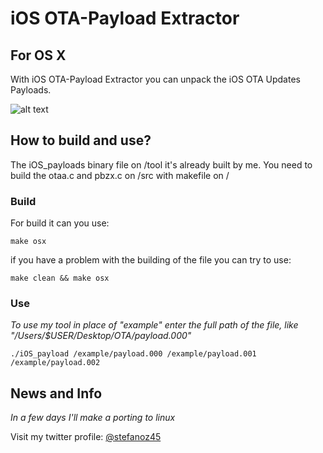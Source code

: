 # iOS OTA-Payload Extractor 
## For OS X

With iOS OTA-Payload Extractor you can unpack the iOS OTA Updates Payloads.

![alt text](https://raw.githubusercontent.com/Stefano45/iOS_OTA-Payload_Extractor/master/img/img.png ":D")

## How to build and use?

The iOS_payloads binary file on /tool it's already built by me.
You need to build the otaa.c and pbzx.c on /src with makefile on /

### Build

For build it can you use: 

`make osx`
	
if you have a problem with the building of the file you can try to use:

`make clean && make osx`

### Use

*To use my tool in place of "example" enter the full path of the file,
like "/Users/$USER/Desktop/OTA/payload.000"*

`./iOS_payload /example/payload.000 /example/payload.001 /example/payload.002`
		
## News and Info
*In  a few days I'll make a porting to linux*

Visit my twitter profile: [@stefanoz45](https://twitter.com/stefanoz45)